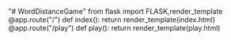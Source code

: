 "# WordDistanceGame" 
from flask import FLASK,render_template
@app.route("/")
def index():
    return render_template(index.html)
@app.route("/play")
def play():
    return render_template(play.html)

